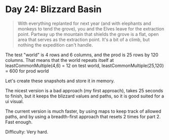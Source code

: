 # Day 24: Blizzard Basin

> With everything replanted for next year (and with elephants and monkeys to tend the grove), 
> you and the Elves leave for the extraction point.
> Partway up the mountain that shields the grove is a flat, open area that serves as the extraction point. 
> It's a bit of a climb, but nothing the expedition can't handle.

The test "world" is 4 rows and 6 columns, and the prod is 25 rows by 120 columns. 
That means that the world repeats itself at leastCommonMultiple(4,6) = 12 on test world, 
leastCommonMultiple(25,120) = 600 for prod world

Let's create these snapshots and store it in memory.

The nicest version is a bad approach (my first approach), takes 25 seconds to finish, but it 
keeps the blizzard values and paths, so it is good suited for a ui visual. 

The current version is much faster, by using maps to keep track of allowed paths, and by 
using a breadth-first approach that resets 2 times for part 2. Fast enough. 

Difficulty: Very hard.